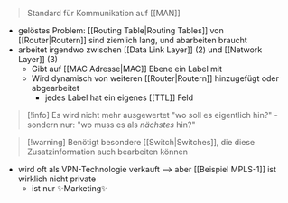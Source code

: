 > Standard für Kommunikation auf [[MAN]]

- gelöstes Problem: [[Routing Table|Routing Tables]] von [[Router|Routern]] sind ziemlich lang, und abarbeiten braucht
- arbeitet irgendwo zwischen [[Data Link Layer]] (2) und [[Network Layer]] (3)
	- Gibt auf [[MAC Adresse|MAC]] Ebene ein Label mit
	- Wird dynamisch von weiteren [[Router|Routern]] hinzugefügt oder abgearbeitet
		- jedes Label hat ein eigenes [[TTL]] Feld

> [!info] Es wird nicht mehr ausgewertet "wo soll es eigentlich hin?" - sondern nur: "wo muss es als _nächstes_ hin?"

> [!warning] Benötigt besondere [[Switch|Switches]], die diese Zusatzinformation auch bearbeiten können

- wird oft als VPN-Technologie verkauft --> aber [[Beispiel MPLS-1]] ist wirklich nicht private 
	- ist nur ✨Marketing✨
